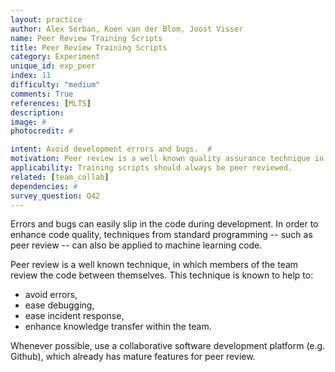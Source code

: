```yaml
---
layout: practice
author: Alex Serban, Koen van der Blom, Joost Visser
name: Peer Review Training Scripts
title: Peer Review Training Scripts
category: Experiment
unique_id: exp_peer
index: 11
difficulty: "medium"
comments: True
references: [MLTS]
description:
image: #
photocredit: #

intent: Avoid development errors and bugs.  #
motivation: Peer review is a well known quality assurance technique in software development. Actively performing peer review helps to improve quality, find defects and transfer knowledge between team members. #
applicability: Training scripts should always be peer reviewed.
related: [team_collab]
dependencies: #
survey_question: Q42
---
```


Errors and bugs can easily slip in the code during development.
In order to enhance code quality, techniques from standard programming -- such as peer review -- can also be applied to machine learning code.

Peer review is a well known technique, in which members of the team review the code between themselves.
This technique is known to help to:

- avoid errors,
- ease debugging,
- ease incident response,
- enhance knowledge transfer within the team.


Whenever possible, use a collaborative software development platform (e.g. Github), which already has mature features for peer review.

